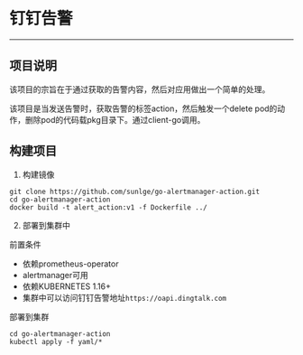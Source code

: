 # 钉钉告警
---
## 项目说明

该项目的宗旨在于通过获取的告警内容，然后对应用做出一个简单的处理。

该项目是当发送告警时，获取告警的标签action，然后触发一个delete pod的动作，删除pod的代码载pkg目录下。通过client-go调用。

## 构建项目
1. 构建镜像
```shell
git clone https://github.com/sunlge/go-alertmanager-action.git
cd go-alertmanager-action
docker build -t alert_action:v1 -f Dockerfile ../
```

2. 部署到集群中

前置条件
* 依赖prometheus-operator
* alertmanager可用
* 依赖KUBERNETES 1.16+
* 集群中可以访问钉钉告警地址`https://oapi.dingtalk.com`

部署到集群
```shell
cd go-alertmanager-action
kubectl apply -f yaml/*
```